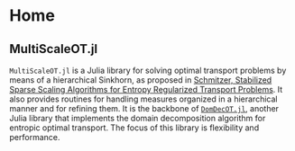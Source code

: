 # Home

## MultiScaleOT.jl

`MultiScaleOT.jl` is a Julia library for solving optimal transport problems by means of a hierarchical Sinkhorn, as proposed in [Schmitzer, Stabilized Sparse Scaling Algorithms for Entropy Regularized Transport Problems](https://arxiv.org/abs/1610.06519). It also provides routines for handling measures organized in a hierarchical manner and for refining them. It is the backbone of [`DomDecOT.jl`](https://github.com/ismedina/DomDecOT.jl/), another Julia library that implements the domain decomposition algorithm for entropic optimal transport. The focus of this library is flexibility and performance. 


